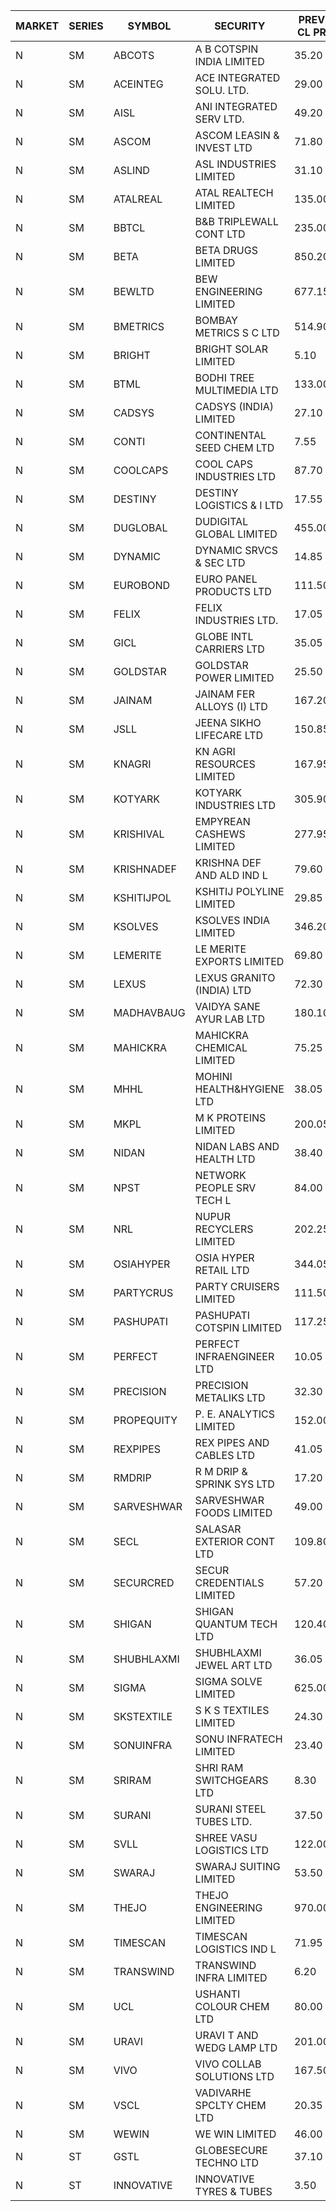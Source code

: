 


| MARKET | SERIES | SYMBOL | SECURITY | PREV CL PR | OPEN PRICE | HIGH PRICE | LOW PRICE | CLOSE PRICE | NET TRDVAL | NET TRDQTY | CORP IND | HI 52 WK | LO 52 WK |
| ----- | ----- | ----- | ----- | ----- | ----- | ----- | ----- | ----- | ----- | ----- | ----- | ----- | ----- |
| N | SM | ABCOTS | A B COTSPIN INDIA LIMITED | 35.20 | 35.35 | 35.95 | 35.00 | 35.50 | 850600.00 | 24000 |  | 61.35 | 35.00 |
| N | SM | ACEINTEG | ACE INTEGRATED SOLU. LTD. | 29.00 | 29.00 | 29.00 | 29.00 | 29.00 | 130500.00 | 4500 |  | 31.60 | 14.45 |
| N | SM | AISL | ANI INTEGRATED SERV LTD. | 49.20 | 48.00 | 51.65 | 48.00 | 51.65 | 119580.00 | 2400 |  | 72.45 | 31.55 |
| N | SM | ASCOM | ASCOM LEASIN & INVEST LTD | 71.80 | 75.35 | 75.35 | 75.35 | 75.35 | 301400.00 | 4000 |  | 81.00 | 30.00 |
| N | SM | ASLIND | ASL INDUSTRIES LIMITED | 31.10 | 29.55 | 31.35 | 29.55 | 29.55 | 10527400.00 | 356000 |  | 48.75 | 11.00 |
| N | SM | ATALREAL | ATAL REALTECH LIMITED | 135.00 | 133.85 | 134.75 | 126.05 | 131.50 | 5365280.00 | 41600 |  | 188.40 | 30.95 |
| N | SM | BBTCL | B&B TRIPLEWALL CONT LTD | 235.00 | 235.00 | 237.00 | 235.00 | 237.00 | 1180000.00 | 5000 |  | 307.00 | 73.00 |
| N | SM | BETA | BETA DRUGS LIMITED | 850.20 | 885.00 | 890.00 | 867.10 | 874.75 | 3341500.00 | 3800 |  | 1024.40 | 271.75 |
| N | SM | BEWLTD | BEW ENGINEERING LIMITED | 677.15 | 671.15 | 671.15 | 666.65 | 666.65 | 1507237.50 | 2250 |  | 1187.20 | 228.15 |
| N | SM | BMETRICS | BOMBAY METRICS S C LTD | 514.90 | 533.20 | 539.00 | 510.00 | 510.00 | 1898640.00 | 3600 |  | 570.00 | 117.90 |
| N | SM | BRIGHT | BRIGHT SOLAR LIMITED | 5.10 | 5.00 | 5.00 | 4.95 | 5.00 | 134250.00 | 27000 |  | 10.90 | 4.60 |
| N | SM | BTML | BODHI TREE MULTIMEDIA LTD | 133.00 | 126.35 | 126.35 | 126.35 | 126.35 | 454860.00 | 3600 |  | 174.00 | 65.00 |
| N | SM | CADSYS | CADSYS (INDIA) LIMITED | 27.10 | 28.30 | 28.30 | 28.00 | 28.00 | 169200.00 | 6000 |  | 52.00 | 20.00 |
| N | SM | CONTI | CONTINENTAL SEED CHEM LTD | 7.55 | 7.30 | 7.30 | 7.30 | 7.30 | 24330.90 | 3333 |  | 13.75 | 5.30 |
| N | SM | COOLCAPS | COOL CAPS INDUSTRIES LTD | 87.70 | 87.70 | 92.05 | 85.25 | 92.05 | 4590450.00 | 51000 |  | 92.05 | 41.50 |
| N | SM | DESTINY | DESTINY LOGISTICS & I LTD | 17.55 | 16.90 | 16.90 | 16.70 | 16.70 | 503100.00 | 30000 |  | 18.30 | 8.05 |
| N | SM | DUGLOBAL | DUDIGITAL GLOBAL LIMITED | 455.00 | 444.00 | 445.00 | 444.00 | 445.00 | 889000.00 | 2000 |  | 489.00 | 95.00 |
| N | SM | DYNAMIC | DYNAMIC SRVCS & SEC LTD | 14.85 | 14.20 | 14.25 | 14.15 | 14.25 | 141800.00 | 10000 |  | 57.70 | 13.15 |
| N | SM | EUROBOND | EURO PANEL PRODUCTS LTD | 111.50 | 110.05 | 111.70 | 108.00 | 110.15 | 1975000.00 | 18000 |  | 147.65 | 72.05 |
| N | SM | FELIX | FELIX INDUSTRIES LTD. | 17.05 | 16.20 | 16.20 | 16.20 | 16.20 | 64800.00 | 4000 |  | 46.95 | 12.35 |
| N | SM | GICL | GLOBE INTL CARRIERS LTD | 35.05 | 36.80 | 36.80 | 36.80 | 36.80 | 828000.00 | 22500 |  | 36.80 | 17.15 |
| N | SM | GOLDSTAR | GOLDSTAR POWER LIMITED | 25.50 | 26.00 | 26.00 | 24.55 | 24.55 | 4722300.00 | 192000 |  | 28.55 | 20.00 |
| N | SM | JAINAM | JAINAM FER ALLOYS (I) LTD | 167.20 | 170.00 | 171.00 | 170.00 | 171.00 | 682000.00 | 4000 |  | 218.60 | 69.70 |
| N | SM | JSLL | JEENA SIKHO LIFECARE LTD | 150.85 | 149.90 | 149.90 | 146.50 | 146.50 | 746100.00 | 5000 |  | 182.50 | 136.10 |
| N | SM | KNAGRI | KN AGRI RESOURCES LIMITED | 167.95 | 169.00 | 169.00 | 163.10 | 165.00 | 5344480.00 | 32000 |  | 261.00 | 144.00 |
| N | SM | KOTYARK | KOTYARK INDUSTRIES LTD | 305.90 | 291.15 | 317.00 | 291.15 | 299.00 | 3908440.00 | 12800 |  | 402.00 | 67.90 |
| N | SM | KRISHIVAL | EMPYREAN CASHEWS LIMITED | 277.95 | 291.80 | 291.80 | 291.80 | 291.80 | 2626200.00 | 9000 |  | 291.80 | 68.00 |
| N | SM | KRISHNADEF | KRISHNA DEF AND ALD IND L | 79.60 | 79.60 | 79.60 | 77.10 | 77.10 | 701400.00 | 9000 |  | 118.35 | 70.60 |
| N | SM | KSHITIJPOL | KSHITIJ POLYLINE LIMITED | 29.85 | 28.55 | 28.55 | 28.40 | 28.40 | 930633.70 | 32662 |  | 45.65 | 19.85 |
| N | SM | KSOLVES | KSOLVES INDIA LIMITED | 346.20 | 355.00 | 355.00 | 341.00 | 342.70 | 2500280.00 | 7200 |  | 1718.20 | 292.60 |
| N | SM | LEMERITE | LE MERITE EXPORTS LIMITED | 69.80 | 68.80 | 75.00 | 67.50 | 73.60 | 8284000.00 | 115200 |  | 77.20 | 67.20 |
| N | SM | LEXUS | LEXUS GRANITO (INDIA) LTD | 72.30 | 72.35 | 73.95 | 70.80 | 73.20 | 728050.00 | 10000 |  | 77.00 | 10.30 |
| N | SM | MADHAVBAUG | VAIDYA SANE AYUR LAB LTD | 180.10 | 180.10 | 180.10 | 172.00 | 172.00 | 1394400.00 | 8000 |  | 249.40 | 133.25 |
| N | SM | MAHICKRA | MAHICKRA CHEMICAL LIMITED | 75.25 | 72.00 | 78.95 | 72.00 | 78.60 | 1164000.00 | 15000 |  | 96.50 | 61.25 |
| N | SM | MHHL | MOHINI HEALTH&HYGIENE LTD | 38.05 | 38.00 | 38.00 | 37.10 | 37.10 | 451950.00 | 12000 |  | 47.40 | 19.15 |
| N | SM | MKPL | M K PROTEINS LIMITED | 200.05 | 200.05 | 200.05 | 200.05 | 200.05 | 400100.00 | 2000 |  | 215.00 | 79.50 |
| N | SM | NIDAN | NIDAN LABS AND HEALTH LTD | 38.40 | 37.50 | 39.90 | 37.50 | 38.90 | 308250.00 | 8000 |  | 70.70 | 32.20 |
| N | SM | NPST | NETWORK PEOPLE SRV TECH L | 84.00 | 85.00 | 86.00 | 85.00 | 86.00 | 411200.00 | 4800 |  | 92.50 | 49.05 |
| N | SM | NRL | NUPUR RECYCLERS LIMITED | 202.25 | 202.25 | 202.25 | 196.00 | 200.50 | 4163830.00 | 20900 |  | 316.05 | 124.20 |
| N | SM | OSIAHYPER | OSIA HYPER RETAIL LTD | 344.05 | 335.00 | 335.00 | 335.00 | 335.00 | 134000.00 | 400 |  | 397.00 | 150.10 |
| N | SM | PARTYCRUS | PARTY CRUISERS LIMITED | 111.50 | 116.75 | 116.75 | 111.10 | 113.90 | 455700.00 | 4000 |  | 122.00 | 16.50 |
| N | SM | PASHUPATI | PASHUPATI COTSPIN LIMITED | 117.25 | 114.05 | 121.50 | 114.05 | 121.50 | 924720.00 | 8000 |  | 170.00 | 60.20 |
| N | SM | PERFECT | PERFECT INFRAENGINEER LTD | 10.05 | 10.50 | 10.50 | 10.50 | 10.50 | 63000.00 | 6000 |  | 12.00 | 8.25 |
| N | SM | PRECISION | PRECISION METALIKS LTD | 32.30 | 33.00 | 33.00 | 31.55 | 32.00 | 450200.00 | 14000 |  | 55.95 | 31.55 |
| N | SM | PROPEQUITY | P. E. ANALYTICS LIMITED | 152.00 | 149.20 | 150.60 | 149.00 | 149.10 | 898320.00 | 6000 |  | 204.10 | 141.00 |
| N | SM | REXPIPES | REX PIPES AND CABLES LTD | 41.05 | 42.95 | 42.95 | 40.30 | 41.00 | 1158400.00 | 28000 |  | 64.35 | 26.00 |
| N | SM | RMDRIP | R M DRIP & SPRINK SYS LTD | 17.20 | 17.15 | 17.15 | 16.35 | 16.35 | 132400.00 | 8000 |  | 28.65 | 12.75 |
| N | SM | SARVESHWAR | SARVESHWAR FOODS LIMITED | 49.00 | 51.25 | 51.30 | 51.25 | 51.30 | 164080.00 | 3200 |  | 67.65 | 17.10 |
| N | SM | SECL | SALASAR EXTERIOR CONT LTD | 109.80 | 114.40 | 114.40 | 113.95 | 114.20 | 1141900.00 | 10000 |  | 143.00 | 18.05 |
| N | SM | SECURCRED | SECUR CREDENTIALS LIMITED | 57.20 | 57.20 | 58.90 | 55.00 | 55.00 | 13934592.00 | 240660 |  | 145.00 | 17.50 |
| N | SM | SHIGAN | SHIGAN QUANTUM TECH LTD | 120.40 | 120.00 | 122.00 | 116.65 | 117.75 | 2499450.00 | 21000 |  | 140.00 | 93.00 |
| N | SM | SHUBHLAXMI | SHUBHLAXMI JEWEL ART LTD | 36.05 | 37.85 | 37.85 | 37.85 | 37.85 | 264950.00 | 7000 |  | 37.85 | 11.20 |
| N | SM | SIGMA | SIGMA SOLVE LIMITED | 625.00 | 648.00 | 648.00 | 648.00 | 648.00 | 194400.00 | 300 |  | 745.75 | 88.40 |
| N | SM | SKSTEXTILE | S K S TEXTILES LIMITED | 24.30 | 25.00 | 25.50 | 25.00 | 25.50 | 50500.00 | 2000 |  | 26.95 | 19.00 |
| N | SM | SONUINFRA | SONU INFRATECH LIMITED | 23.40 | 23.50 | 23.50 | 22.10 | 23.00 | 3267150.00 | 144000 |  | 26.50 | 20.40 |
| N | SM | SRIRAM | SHRI RAM SWITCHGEARS LTD | 8.30 | 8.30 | 8.30 | 8.30 | 8.30 | 49800.00 | 6000 |  | 18.00 | 7.35 |
| N | SM | SURANI | SURANI STEEL TUBES LTD. | 37.50 | 38.50 | 39.35 | 37.50 | 37.50 | 230700.00 | 6000 |  | 49.55 | 19.00 |
| N | SM | SVLL | SHREE VASU LOGISTICS LTD | 122.00 | 125.00 | 125.00 | 125.00 | 125.00 | 125000.00 | 1000 |  | 125.00 | 90.00 |
| N | SM | SWARAJ | SWARAJ SUITING LIMITED | 53.50 | 54.00 | 55.45 | 51.30 | 55.20 | 2265600.00 | 42000 |  | 86.00 | 49.50 |
| N | SM | THEJO | THEJO ENGINEERING LIMITED | 970.00 | 970.00 | 1009.90 | 970.00 | 1009.90 | 296985.00 | 300 |  | 3950.00 | 826.00 |
| N | SM | TIMESCAN | TIMESCAN LOGISTICS IND L | 71.95 | 78.80 | 79.50 | 74.10 | 74.10 | 1085100.00 | 14000 |  | 161.15 | 70.00 |
| N | SM | TRANSWIND | TRANSWIND INFRA LIMITED | 6.20 | 6.50 | 6.50 | 6.50 | 6.50 | 52000.00 | 8000 |  | 11.95 | 3.80 |
| N | SM | UCL | USHANTI COLOUR CHEM LTD | 80.00 | 80.00 | 81.50 | 80.00 | 81.50 | 323000.00 | 4000 |  | 85.90 | 32.00 |
| N | SM | URAVI | URAVI T AND WEDG LAMP LTD | 201.00 | 205.00 | 206.00 | 205.00 | 206.00 | 493200.00 | 2400 |  | 207.45 | 109.50 |
| N | SM | VIVO | VIVO COLLAB SOLUTIONS LTD | 167.50 | 165.00 | 165.00 | 161.50 | 161.50 | 522400.00 | 3200 |  | 369.80 | 145.00 |
| N | SM | VSCL | VADIVARHE SPCLTY CHEM LTD | 20.35 | 19.50 | 19.50 | 19.50 | 19.50 | 58500.00 | 3000 |  | 35.05 | 13.45 |
| N | SM | WEWIN | WE WIN LIMITED | 46.00 | 46.90 | 46.95 | 46.90 | 46.90 | 281550.00 | 6000 |  | 57.55 | 13.05 |
| N | ST | GSTL | GLOBESECURE TECHNO LTD | 37.10 | 38.95 | 38.95 | 38.95 | 38.95 | 13087200.00 | 336000 |  | 38.95 | 34.70 |
| N | ST | INNOVATIVE | INNOVATIVE TYRES & TUBES | 3.50 | 3.50 | 3.65 | 3.45 | 3.45 | 31800.00 | 9000 |  | 45.00 | 3.35 |



